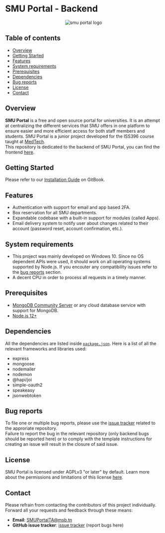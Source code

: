 # SMU Portal - Backend
<p align="center">
  <img alt="smu portal logo" src="https://user-images.githubusercontent.com/71770363/95664844-b27e3380-0b4b-11eb-839b-c21a27fba05e.png" />
</p>

## Table of contents

* [Overview](#overview)
* [Getting Started](#getting-started)
* [Features](#features)
* [System requirements](#system-requirements)
* [Prerequisites](#prerequisites)
* [Dependencies](#dependencies)
* [Bug reports](#bug-reports)
* [License](#license)
* [Contact](#contact)

## Overview

**SMU Portal** is a free and open source portal for universities. It is an attempt at centralizing the different services that SMU offers in one platform to ensure easier and more efficient access for both staff members and students.
SMU Portal is a junior project developed for the ISS396 course taught at [MedTech](http://www.medtech.tn/).    
This repository is dedicated to the backend of SMU Portal, you can find the frontend [here](https://github.com/MedTech-CS321/smuportal-frontend).

## Getting Started
Please refer to our [Installation Guide](https://smu-portal.gitbook.io/get-started/) on GitBook.

## Features
- Authentication with support for email and app based 2FA.
- Box reservation for all SMU departments.
- Expandable codebase with a built-in support for modules (called Apps).
- Email delivery system to notify user about changes related to their account (password reset, account confirmation, etc.).

## System requirements

- This project was mainly developed on Windows 10. Since no OS dependent APIs were used, it should work on all operating systems supported by Node.js. If you encouter any compatibility issues refer to the [bug reports](#bug-reports) section.
- A decent CPU in order to process all requests in a timely manner.

## Prerequisites

- [MongoDB Community Server](https://www.mongodb.com/try/download/community) or any cloud database service with support for MongoDB.
- [Node.js 12+](https://nodejs.org/en/download/)

## Dependencies

All the dependencies are listed inside [`package.json`][package.json]. Here is a list of all the relevant frameworks and libraries used:
- express
- mongoose
- nodemailer
- nodemon
- @hapi/joi
- simple-oauth2
- speakeasy
- jsonwebtoken

## Bug reports

To file one or multiple bug reports, please use the [issue tracker][issue-tracker] related to the approriate repository.   
Failure to report the bug in the relevant repository (only backend bugs should be reported here) or to comply with the template instructions for creating an issue will result in the closure of said issue.
## License

SMU Portal is licensed under AGPLv3 "or later" by default. Learn more about the permissions and limitations of this license [here](https://github.com/MedTech-CS321/smuportal-backend/blob/master/LICENSE).

## Contact

Please refrain from contacting the contributors of this project individually. Forward all your requests and feedback through these means:

- **Email**: <SMUPortalTA@msb.tn>
- **GitHub issue tracker**: [issue tracker][issue-tracker] (report bugs here)

[issue-tracker]: https://github.com/MedTech-CS321/smuportal-backend/issues
[package.json]: https://github.com/MedTech-CS321/smuportal-backend/blob/master/package.json
[Wiki]: https://github.com/MedTech-CS321/smuportal-backend/wiki
